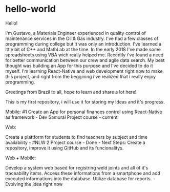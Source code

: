 # hello-world

Hello!

I'm Gustavo, a Materials Engineer experienced in quality control of maintenance services in the Oil & Gas industry. I've had a few classes of programming during college but it was only an introduction. I've learned a lttle bit of C++ and MathLab at the time. In the early 2018 I've made some spreadsheets using VBA wich really helped me. Recently i've found a need for better communication between our crew and agile data search. My best thought was building an App for this purpose and I've decided to do it myself.
I'm learning React-Native and web development right now to make this project, and right from the beggining i've realized that i really enjoy programming. 

Greetings from Brazil to all, hope to learn and share a lot here!

This is my first repository, i will use it for storing my ideas and it's progress.

Mobile:
#1 
Create an App for personal finances control using React-Native as framework - Dev Samurai Project course - current

Web:

Create a plattform for students to find teachers by subject and time availability - #NLW 2 Project course - Done - Next Steps: Create a repository, improve it using GitHub and its funcionalitys.

Web + Mobile:

Develop a system web based for registring weld joints and all of it's traceability items. Access these informations from a smartphone and add executed informations into the database. Utilize database for reports. - Evolving the idea right now
